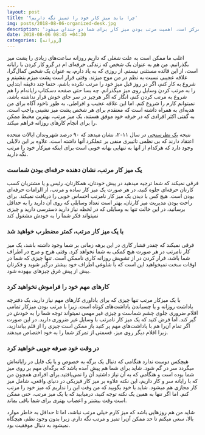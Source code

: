 ```yaml
---
layout: post
title: 'چرا باید میز کار خود را تمیز نگه داریم؟'
img: posts/2018-08-06-organized-desk.jpg
description: 'چرا باید میز کار خود را تمیز نگه داریم؟ تمیز نگه میز کار اساسا باعث بالا رفتن کارایی شما در تمامی اموری میباشد که انجام میدهید. اگر کاری که انجام میدهید نیازمند تمرکز است، اهمیت مرتب بودن میز کار برای شما دو چندان میشود.'
date: 2018-08-06 08:45 +04:30
categories: [روزانه]
---
```


اغلب ما ممکن است به علت شغلی که داریم روزانه ساعت‌های زیادی را پشت میز بگذرانیم. من هم به عنوان یک شخص که زندگی‌ حرفه‌ای ام در گرو کار کردن با رایانه است، از این قائده مستثنی نیستم. از روزی که به یاد دارم، به عنوان یک شخص کمال‌گرا، علاقه عجیبی نسبت به نظم در من موج میزند. وقتی قرار است پشت میزم بنشینم و شروع به کار کنم، اگر در روز قبل میز خود را مرتب نکرده باشم، حتما چند دقیقه ابتدایی را به مرتب کردن وسایل روی میز میگذرانم. چه بسا حتی صفحه دسکتاپ رایانه‌ام را هم شروع به مرتب کردن کنم، انگار که اگر هرچیز در سر جای خوش قرار نداشته باشد، نمیتوانم کارم را شروع کنم. اما این علاقه عجیب و افراطی، به طور ناخود آگاه برای من هدیه‌ای به همراه داشته است که معتقدم برای هر شخص پشت میز نشینی واجب است. به گفتی اکثر افرادی که در حرفه خود موفق هستند، یک میز مرتب، بهترین محیط ممکن را برای انجام کار‌های روزانه فراهم میکند.

نتیجه [یک نظرسنجی](http://multivu.prnewswire.com/mnr/officemax/46659/docs/46659-NewsWorthy_Analysis.pdf) در سال ۲۰۱۱، نشان میدهد که ۹۰ درصد شهروندان ایالات متحده اعتقاد دارند که بی نظمی تاثییری منفی بر عملکرد آنها داشته است. علاوه بر این دلایلی وجود دارد که هرکدام از آنها به تنهایی بهانه خوبی است برای اینکه میزکار خود را مرتب نگه دارید.



### یک میز کار مرتب، نشان دهنده حرفه‌ای بودن شماست

فرقی نمیکند که شما ترجیه میدهید در پیش خودتان، همکارتان، رئیس و یا مشتریان‌ کسب کارتان حرفه‌ای جلوه کنید، در هر صورت یک میز کار ساده و مرتب، از الزامات حرفه‌ای بودن است. هیچ کس با دیدن یک میز کار نامرتب احساس خوبی را دریافت نمیکند. برای راحت بودن مدیریت میز کارتان، بهتر است تعداد وسایلی که روی آن دارید را به حداقل برسانید، در این حالت تنها به وسایلی که در لحظه نیاز دارید دسترسی دارید و چیزی نمیتواند فکر شما را به خودش مشغول کند

### با یک میز کار مرتب، کمتر مضطرب خواهید شد

فرقی نمیکند که چقدر فشار کاری در این برهه زمانی بر شما وجود داشته باشد، یک میز کار نامرتب در هر صورت هیچ کمکی به شما نخواهد کرد. وقتی هرج و مرج در اطراف شما باشد، فرار کردن در از تشویش روزانه کاری ناممکن است. تنها چیزی که شما در اوقات سخت نمیخواهید این است که با شلوغی اطراف خود بیشتر درگیر شوید و فکرتان بیش از پیش غرق چیز‌های بیهوده شود.

### کارهای مهم خود را فراموش نخواهید کرد

با یک میز‌کار مرتب تنها چیزی که برای یاد‌اوری کارهای مهم نیاز دارید، یک دفترچه یاداشت روزانه و یا چسباندن یاداشت‌های کوتاه است. زیرا با مرتب بودن میزکار تمامی اقلام ضروری جلوی چشم شماست و چیزی غیر مهمی نمیتواند توجه شما را به خودش در گیر کند. اما فرض کنید که یک میز کار نامرتب با وسایل غیر ضروری دارید. در این صورت اگر تمام آن‌را هم با یاداشت‌های مهم پر کنید باز ممکن است چیزی را از قلم بیاندازید، زیرا اقلام دیگر روی میز، قسمتی از تمرکز شما را به خود اختصاص میدهند.

### در وقت خود صرفه جویی خواهید کرد

 هیچکس دوست ندارد هنگامی که دنبال یک برگه به خصوص و یا یک فایل در رایانه‌اش میگردد سر در گم شود. شاید برای شما هم پیش آمده باشد که برگه‌ای مهم بر روی میز شما بوده است و هنگامی که به آن نیاز داشتید آن را نمی‌یافتید.برای افرادی همچون من که با رایانه سر و کار داریم، این نکته علاوه بر میز کار فیزیکی در دنیای واقعی، شامل میز کار مجازی هم میشود. شاید با خود بگویید که من وقت این را نداریم که میز خود را مرتب کنم. اما اگر تنها به همین یک نکته توجه کنید، درمیابید که با یک میز مرتب، حتی ممکن است وقت بیشتر و اعصاب بهتری برای شما باقی بماند.

شاید من هم روز‌هایی باشد که میز کارم خیلی مرتب نباشد، اما تا حداقل به خاطر موارد بالا، سعی میکنم تا حد ممکن آن‌را تمیز و مرتب نگه دارم. زیرا بدون وجود نظم، هیچگاه نمیشود به دنبال موفقیت بود.